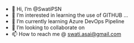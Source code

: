 - 👋 Hi, I’m @SwatiPSN
- 👀 I’m interested in learning the use of GITHUB ...
- 🌱 I’m currently learning Azure DevOps Pipeline
- 💞️ I’m looking to collaborate on 
- 📫 How to reach me @ swati.asai@gmail.com

<!---
SwatiPSN/SwatiPSN is a ✨ special ✨ repository because its `README.md` (this file) appears on your GitHub profile.
You can click the Preview link to take a look at your changes.
--->
